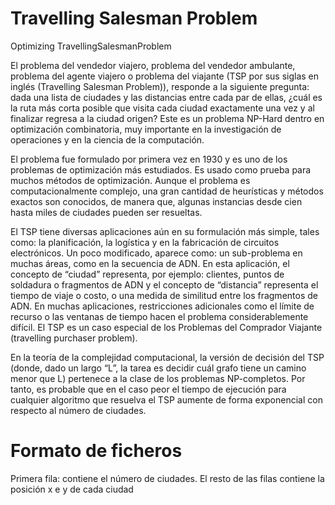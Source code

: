 # Travelling Salesman Problem
Optimizing TravellingSalesmanProblem

El problema del vendedor viajero, problema del vendedor ambulante, problema del agente viajero o problema del viajante (TSP por sus siglas en inglés (Travelling Salesman Problem)), responde a la siguiente pregunta: dada una lista de ciudades y las distancias entre cada par de ellas, ¿cuál es la ruta más corta posible que visita cada ciudad exactamente una vez y al finalizar regresa a la ciudad origen? Este es un problema NP-Hard dentro en optimización combinatoria, muy importante en la investigación de operaciones y en la ciencia de la computación.

El problema fue formulado por primera vez en 1930 y es uno de los problemas de optimización más estudiados. Es usado como prueba para muchos métodos de optimización. Aunque el problema es computacionalmente complejo, una gran cantidad de heurísticas y métodos exactos son conocidos, de manera que, algunas instancias desde cien hasta miles de ciudades pueden ser resueltas.

El TSP tiene diversas aplicaciones aún en su formulación más simple, tales como: la planificación, la logística y en la fabricación de circuitos electrónicos. Un poco modificado, aparece como: un sub-problema en muchas áreas, como en la secuencia de ADN. En esta aplicación, el concepto de “ciudad” representa, por ejemplo: clientes, puntos de soldadura o fragmentos de ADN y el concepto de “distancia” representa el tiempo de viaje o costo, o una medida de similitud entre los fragmentos de ADN. En muchas aplicaciones, restricciones adicionales como el límite de recurso o las ventanas de tiempo hacen el problema considerablemente difícil. El TSP es un caso especial de los Problemas del Comprador Viajante (travelling purchaser problem).

En la teoría de la complejidad computacional, la versión de decisión del TSP (donde, dado un largo “L”, la tarea es decidir cuál grafo tiene un camino menor que L) pertenece a la clase de los problemas NP-completos. Por tanto, es probable que en el caso peor el tiempo de ejecución para cualquier algoritmo que resuelva el TSP aumente de forma exponencial con respecto al número de ciudades.

# Formato de ficheros
Primera fila: contiene el número de ciudades.
El resto de las filas contiene la posición x e y de cada ciudad
